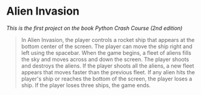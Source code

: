 # Alien Invasion

_This is the first project on the book Python Crash Course (2nd edition)_

> In Alien Invasion, the player controls a rocket ship that appears at the bottom center of the screen. The player can move the ship right and left using the spacebar. When the game begins, a fleet of aliens fills the sky and moves across and down the screen. The player shoots and destroys the aliens. If the player shoots all the aliens, a new fleet appears that moves faster than the previous fleet. If any alien hits the player's ship or reaches the bottom of the screen, the player loses a ship. If the player loses three ships, the game ends.

